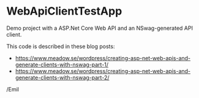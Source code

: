 # WebApiClientTestApp
Demo project with a ASP.Net Core Web API and an NSwag-generated API client.

This code is described in these blog posts:

* https://www.meadow.se/wordpress/creating-asp-net-web-apis-and-generate-clients-with-nswag-part-1/
* https://www.meadow.se/wordpress/creating-asp-net-web-apis-and-generate-clients-with-nswag-part-2/

/Emil